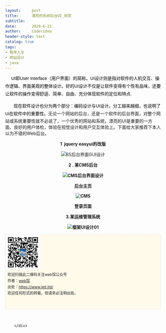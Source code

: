 ```yaml
---
layout:     post
title:      漂亮的系统后台UI_欣赏
subtitle:   
date:       2020-6-21
author:     Coderidea
header-style: text
catalog: true
tags:
- 程序人生
- 网站设计
- java
--- 
```

<div class="postBody">
			<div id="cnblogs_post_body" class="blogpost-body"><p style="text-align:left;">     <span class="Apple-style-span" style="color:#000000;text-transform:none;text-indent:0px;letter-spacing:normal;word-spacing:0px;border-collapse:separate;"><span class="Apple-style-span" style="line-height:25px;font-family:arial, '宋体', sans-serif;font-size:14px;">UI即User Interface（用户界面）的简称。UI设计则是指对软件的人机交互、操作逻辑、界面美观的整体设计。好的UI设计不仅是让软件变得有个性有品味，还要让软件的操作变得舒适、简单、自由、充分体现软件的定位和特点.</span></span></p>
<p style="text-align:left;"><span class="Apple-style-span" style="color:#000000;text-transform:none;text-indent:0px;letter-spacing:normal;word-spacing:0px;border-collapse:separate;"><span class="Apple-style-span" style="line-height:25px;font-family:arial, '宋体', sans-serif;font-size:14px;">       现在<span class="Apple-style-span" style="color:#000000;text-transform:none;text-indent:0px;letter-spacing:normal;word-spacing:0px;border-collapse:separate;"><span class="Apple-style-span" style="line-height:24px;font-family:arial, '宋体', sans-serif;font-size:14px;">软件设计也分为两个部分：编码设计与UI设计。分工越来越细，也说明了Ui在软件中的重要性。</span></span></span></span>无论一个网站的后台，还是一个软件的后台界面，对整个网站或系统重要性就不必说了，一个优秀的网站和系统，漂亮的UI是重要的一方面，良好的用户体检，体验在视觉设计和用户交互体验上。下面给大家推荐下本人以为不错的Web后台。</p>
<p style="text-align:center;"><strong>1  jquery easyui的改版</strong></p>
<p style="text-align:center;"><img src="http://www.uimaker.com/uploads/allimg/110715/1_110715142038_1.png" alt="BS后台界面GUI设计" width="900" /></p>
<p style="text-align:center;"><strong>2 . 某CMS后台</strong></p>
<p style="text-align:center;"><strong><img src="http://www.uimaker.com/uploads/allimg/110727/1_110727212819_1.png" alt="CMS后台界面设计" /></strong></p>
<p style="text-align:center;"><strong>后台主页</strong></p>
<p style="text-align:center;"><strong><img src="http://www.uimaker.com/uploads/allimg/110727/1_110727212819_2.png" alt="CMS" /></strong></p>
<p style="text-align:center;"><strong>登录页面</strong></p>
<p style="text-align:center;"><strong>3.某运维管理系统</strong></p>
<p style="text-align:center;"><strong><img src="http://www.uimaker.com/uploads/allimg/110720/1_110720085657_2.jpg" alt="框架UI设计01" width="807" height="880" border="0" /></strong></p>
<p id="PSignature" style="line-height:20px;background:#FFFAEA no-repeat 2% 50%;font-size:12px;border:#e0e0e0 1px dashed;"><img title="web馆" src="/img/wx.gif" alt="" width="113" height="113" /><br />  欢迎扫描此二维码关注web馆公众号  <br />  作者：<a href="https://www.leti.ltd/">web馆</a>  <br />  出处：<a href="http://www.cnblogs.com/xiaoyao2011">https://www.leti.ltd/</a> <br />  欢迎任何形式的转载，但请务必注明出处。<br /><br /><br /></p>
<p> </p></div><div id="MySignature"></div>
<div class="clear"></div>
<div id="blog_post_info_block">
<div id="BlogPostCategory"></div>
<div id="EntryTag"></div>
<div id="blog_post_info">
</div>
<div class="clear"></div>
<div id="post_next_prev"></div>
</div>


		</div>
